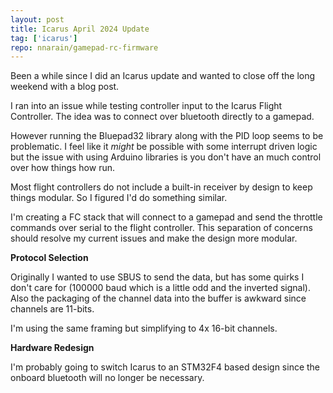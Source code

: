 ```yaml
---
layout: post
title: Icarus April 2024 Update
tag: ['icarus']
repo: nnarain/gamepad-rc-firmware
---
```


Been a while since I did an Icarus update and wanted to close off the long weekend with a blog post.


I ran into an issue while testing controller input to the Icarus Flight Controller. The idea was to connect over bluetooth directly to a gamepad.

However running the Bluepad32 library along with the PID loop seems to be problematic. I feel like it *might* be possible with some interrupt driven logic but the issue with using Arduino libraries is you don't have an much control over how things how run.

Most flight controllers do not include a built-in receiver by design to keep things modular. So I figured I'd do something similar.

I'm creating a FC stack that will connect to a gamepad and send the throttle commands over serial to the flight controller. This separation of concerns should resolve my current issues and make the design more modular.

**Protocol Selection**

Originally I wanted to use SBUS to send the data, but has some quirks I don't care for (100000 baud which is a little odd and the inverted signal). Also the packaging of the channel data into the buffer is awkward since channels are 11-bits.

I'm using the same framing but simplifying to 4x 16-bit channels.

**Hardware Redesign**

I'm probably going to switch Icarus to an STM32F4 based design since the onboard bluetooth will no longer be necessary.

